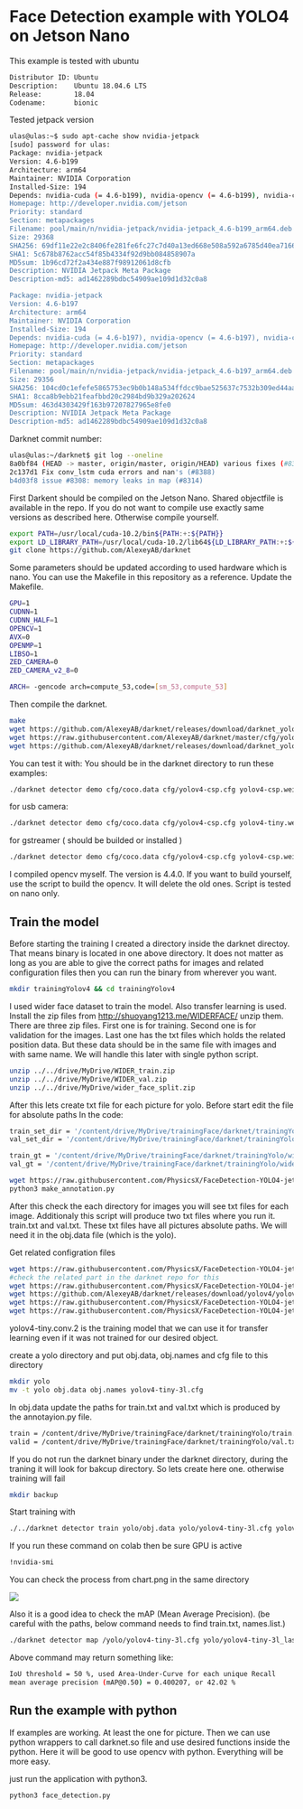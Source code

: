 # Face Detection example with YOLO4 on Jetson Nano

This example is tested with ubuntu
```bash
Distributor ID: Ubuntu
Description:    Ubuntu 18.04.6 LTS
Release:        18.04
Codename:       bionic
```
Tested jetpack version
```bash
ulas@ulas:~$ sudo apt-cache show nvidia-jetpack
[sudo] password for ulas:
Package: nvidia-jetpack
Version: 4.6-b199
Architecture: arm64
Maintainer: NVIDIA Corporation
Installed-Size: 194
Depends: nvidia-cuda (= 4.6-b199), nvidia-opencv (= 4.6-b199), nvidia-cudnn8 (= 4.6-b199), nvidia-tensorrt (= 4.6-b199), nvidia-visionworks (= 4.6-b199), nvidia-container (= 4.6-b199), nvidia-vpi (= 4.6-b199), nvidia-l4t-jetson-multimedia-api (>> 32.6-0), nvidia-l4t-jetson-multimedia-api (<< 32.7-0)
Homepage: http://developer.nvidia.com/jetson
Priority: standard
Section: metapackages
Filename: pool/main/n/nvidia-jetpack/nvidia-jetpack_4.6-b199_arm64.deb
Size: 29368
SHA256: 69df11e22e2c8406fe281fe6fc27c7d40a13ed668e508a592a6785d40ea71669
SHA1: 5c678b8762acc54f85b4334f92d9bb084858907a
MD5sum: 1b96cd72f2a434e887f98912061d8cfb
Description: NVIDIA Jetpack Meta Package
Description-md5: ad1462289bdbc54909ae109d1d32c0a8

Package: nvidia-jetpack
Version: 4.6-b197
Architecture: arm64
Maintainer: NVIDIA Corporation
Installed-Size: 194
Depends: nvidia-cuda (= 4.6-b197), nvidia-opencv (= 4.6-b197), nvidia-cudnn8 (= 4.6-b197), nvidia-tensorrt (= 4.6-b197), nvidia-visionworks (= 4.6-b197), nvidia-container (= 4.6-b197), nvidia-vpi (= 4.6-b197), nvidia-l4t-jetson-multimedia-api (>> 32.6-0), nvidia-l4t-jetson-multimedia-api (<< 32.7-0)
Homepage: http://developer.nvidia.com/jetson
Priority: standard
Section: metapackages
Filename: pool/main/n/nvidia-jetpack/nvidia-jetpack_4.6-b197_arm64.deb
Size: 29356
SHA256: 104cd0c1efefe5865753ec9b0b148a534ffdcc9bae525637c7532b309ed44aa0
SHA1: 8cca8b9ebb21feafbbd20c2984bd9b329a202624
MD5sum: 463d4303429f163b97207827965e8fe0
Description: NVIDIA Jetpack Meta Package
Description-md5: ad1462289bdbc54909ae109d1d32c0a8
```

Darknet commit number:
```bash
ulas@ulas:~/darknet$ git log --oneline
8a0bf84 (HEAD -> master, origin/master, origin/HEAD) various fixes (#8398)
2c137d1 Fix conv_lstm cuda errors and nan's (#8388)
b4d03f8 issue #8308: memory leaks in map (#8314)
```

First Darkent should be compiled on the Jetson Nano. Shared objectfile is available in the repo.
If you do not want to compile use exactly same versions as described here. Otherwise compile yourself.
```bash
export PATH=/usr/local/cuda-10.2/bin${PATH:+:${PATH}}
export LD_LIBRARY_PATH=/usr/local/cuda-10.2/lib64${LD_LIBRARY_PATH:+:${LD_LIBRARY_PATH}}
git clone https://github.com/AlexeyAB/darknet
```
Some parameters should be updated according to used hardware which is nano. You can use the Makefile in this repository as a reference.
Update the Makefile. 
```bash
GPU=1
CUDNN=1
CUDNN_HALF=1
OPENCV=1
AVX=0
OPENMP=1
LIBSO=1
ZED_CAMERA=0
ZED_CAMERA_v2_8=0

ARCH= -gencode arch=compute_53,code=[sm_53,compute_53]
```


Then compile the darknet.
```bash
make
wget https://github.com/AlexeyAB/darknet/releases/download/darknet_yolo_v4_pre/yolov4-csp.weights
wget https://raw.githubusercontent.com/AlexeyAB/darknet/master/cfg/yolov4-csp.cfg
wget https://github.com/AlexeyAB/darknet/releases/download/darknet_yolo_v4_pre/yolov4-tiny.weights
```
You can test it with:
You should be in the darknet directory to run these examples:
```bash
./darknet detector demo cfg/coco.data cfg/yolov4-csp.cfg yolov4-csp.weights data/dog.jpg -gpus 0
```
for usb camera:
```bash
./darknet detector demo cfg/coco.data cfg/yolov4-csp.cfg yolov4-tiny.weights -c 1 -gpus 0
```
for gstreamer ( should be builded or installed )
```bash
./darknet detector demo cfg/coco.data cfg/yolov4-csp.cfg yolov4-csp.weights "nvarguscamerasrc ! video/x-raw(memory:NVMM), width=800, height=480, format=(string)NV12, framerate=(fraction)30/1 ! nvvidconv flip-method=2  ! video/x-raw, format=(string)BGRx ! videoconvert ! video/x-raw, format=(string)BGR ! appsink" -gpus 0
``` 

I compiled opencv myself. The version is 4.4.0. If you want to build yourself, use the script to build the opencv. It will delete the old ones. Script is tested on nano only.

## Train the model
Before starting the training I created a directory inside the darknet directoy. That means binary is located in one above directory. It does not matter as long as you are able to give the correct paths for images and related configuration files then you can run the binary from wherever you want.
```bash
mkdir trainingYolov4 && cd trainingYolov4
```

I used wider face dataset to train the model. Also transfer learning is used.
Install the zip files from http://shuoyang1213.me/WIDERFACE/
unzip them. There are three zip files.
First one is for training. Second one is for validation for the images.
Last one has the txt files which holds the related position data. But these data should be in the same file with images and with same name. We will handle this later with single python script.

```bash
unzip ../../drive/MyDrive/WIDER_train.zip
unzip ../../drive/MyDrive/WIDER_val.zip
unzip ../../drive/MyDrive/wider_face_split.zip
```
After this lets create txt file for each picture for yolo.
Before start edit the file for absolute paths
In the code:
```bash
train_set_dir = '/content/drive/MyDrive/trainingFace/darknet/trainingYolo/WIDER_train/images'
val_set_dir = '/content/drive/MyDrive/trainingFace/darknet/trainingYolo/WIDER_val/images'

train_gt = '/content/drive/MyDrive/trainingFace/darknet/trainingYolo/wider_face_split/wider_face_train_bbx_gt.txt'
val_gt = '/content/drive/MyDrive/trainingFace/darknet/trainingYolo/wider_face_split/wider_face_val_bbx_gt.txt
```

```bash
wget https://raw.githubusercontent.com/PhysicsX/FaceDetection-YOLO4-jetsonNano/master/make_annotation.py
python3 make_annotation.py
```
After this check the each directory for images you will see txt files for each image. Additionaly this script will produce two txt files where you run it. train.txt and val.txt. These txt files have all pictures absolute paths.
We will need it in the obj.data file (which is the yolo).

Get related configration files
```bash
wget https://raw.githubusercontent.com/PhysicsX/FaceDetection-YOLO4-jetsonNano/master/make_annotation.py
#check the related part in the darknet repo for this
wget https://raw.githubusercontent.com/PhysicsX/FaceDetection-YOLO4-jetsonNano/master/yolo/yolov4-tiny-3l.cfg
wget https://github.com/AlexeyAB/darknet/releases/download/yolov4/yolov4-tiny.conv.29
wget https://raw.githubusercontent.com/PhysicsX/FaceDetection-YOLO4-jetsonNano/master/yolo/obj.names
wget https://raw.githubusercontent.com/PhysicsX/FaceDetection-YOLO4-jetsonNano/master/yolo/obj.data
```
yolov4-tiny.conv.2 is the training model that we can use it for transfer learning even if it was not trained for our desired object.

create a yolo directory and put obj.data, obj.names and cfg file to this directory
```bash
mkdir yolo
mv -t yolo obj.data obj.names yolov4-tiny-3l.cfg
```
In obj.data update the paths for train.txt and val.txt which is produced by the annotayion.py file.
```bash
train = /content/drive/MyDrive/trainingFace/darknet/trainingYolo/train.txt
valid = /content/drive/MyDrive/trainingFace/darknet/trainingYolo/val.txt
```
If you do not run the darknet binary under the darknet directory, during the traning it will look for bakcup directory. So lets create here one.
otherwise training will fail
```bash
mkdir backup
```
Start training with
```bash
./../darknet detector train yolo/obj.data yolo/yolov4-tiny-3l.cfg yolov4-tiny.conv.29 backup\yolov4-tiny-3l_last.weights -map -dont_show
```

If you run these command on colab then be sure GPU is active
```bash
!nvidia-smi
```

You can check the process from chart.png in the same directory

![](https://github.com/PhysicsX/FaceDetection-YOLO4-jetsonNano/blob/master/chart_yolov4-tiny-3l.png?raw=true)

Also it is a good idea to check the mAP (Mean Average Precision). (be careful with the paths, below command needs to find train.txt, names.list.)
```bash
./darknet detector map /yolo/yolov4-tiny-3l.cfg yolo/yolov4-tiny-3l_last.weights
```
Above command may return something like:
```bash
IoU threshold = 50 %, used Area-Under-Curve for each unique Recall
mean average precision (mAP@0.50) = 0.400207, or 42.02 % 
```

## Run the example with python
If examples are working. At least the one for picture. Then we can use python wrappers to call darknet.so file and use desired functions inside the python. 
Here it will be good to use opencv with python. Everything will be more easy.

just run the application with python3.
```bash
python3 face_detection.py
```


